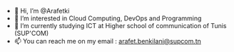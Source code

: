 - 👋 Hi, I’m @Arafetki
- 👀 I’m interested in Cloud Computing, DevOps and Programming
- 🌱 I’m currently studying ICT  at Higher school of communication of Tunis (SUP'COM)
- 📫 You can reach me on my email : arafet.benkilani@supcom.tn

<!---
Arafetki/Arafetki is a ✨ special ✨ repository because its `README.md` (this file) appears on your GitHub profile.
You can click the Preview link to take a look at your changes.
--->
